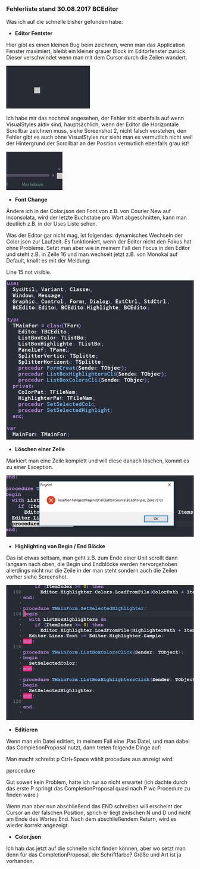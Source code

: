 ### Fehlerliste stand 30.08.2017 BCEditor

Was ich auf die schnelle bisher gefunden habe:

* **Editor Fentster**

Hier gibt es einen kleinen Bug beim zeichnen, wenn man das Application Fenster maximiert, bleibt ein kleiner grauer Block im Editorfenster zurück. Dieser verschwindet wenn man mit dem Cursor durch die Zeilen wandert.
      


![PaintBug](https://github.com/Private-Storm/Blog/blob/master/BCEditor/PaintBug.PNG)

Ich habe mir das nochmal angesehen, der Fehler tritt ebenfalls auf wenn VisualStyles aktiv sind, hauptsächlich, wenn der Editor die Horizontale Scrollbar zeichnen muss, siehe Screenshot 2, nicht falsch verstehen, den Fehler gibt es auch ohne VisualStyles nur sieht man es vermutlich nicht weil der Hintergrund der Scrollbar an der Position vermutlich ebenfalls grau ist!

![VisualStyles](https://github.com/Private-Storm/Blog/blob/master/BCEditor/VisualStyles.PNG)


* **Font Change**

Ändere ich in der Color.json den Font von z.B. von Courier New auf Inconsolata, wird der letzte Buchstabe pro Wort abgeschnitten, kann man deutlich z.B. in der Uses Liste sehen.

Was der Editor gar nicht mag, ist folgendes:
dynamisches Wechseln der Color.json zur Laufzeit. Es funktioniert, wenn der Editor nicht den Fokus hat ohne Probleme. Setzt man aber wie in meinem Fall den Focus in den Editor und steht z.B. in Zeile 16 und man wechselt jetzt z.B. von Monokai auf Default, knallt es mit der Meldung:

Line 15 not visible.


![FontChange](https://github.com/Private-Storm/Blog/blob/master/BCEditor/FontChange.PNG)

* **Löschen einer Zeile**

Markiert man eine Zeile komplett und will diese danach löschen, kommt es zu einer Exception.

![Löschen](https://github.com/Private-Storm/Blog/blob/master/BCEditor/Loeschen.PNG)


* **Highlighting von Begin / End Blöcke**

Das ist etwas seltsam, man geht z.B. zum Ende einer Unit scrollt dann langsam nach oben, die Begin und Endblöcke werden hervorgehoben allerdings nicht nur die Zeile in der man steht sondern auch die Zeilen vorher siehe Screenshot.

![Tags](https://github.com/Private-Storm/Blog/blob/master/BCEditor/Tags.PNG)

* **Editieren**

Wenn man ein Datei editiert, in meinem Fall eine .Pas Datei, und man dabei das CompletionProposal nutzt, dann treten folgende Dinge auf:

Man macht schreibt p Ctrl+Space wählt procedure aus anzeigt wird:

 pprocedure
 
Gut soweit kein Problem, hatte ich nur so nicht erwartet (ich dachte durch das erste P springt das CompletionProposal quasi nach P wo Procedure zu finden wäre.) 

Wenn man aber nun abschließend das END schreiben will erscheint der Cursor an der falschen Position, sprich er liegt zwischen N und D und nicht am Ende des Wortes End.
Nach dem abschließendem Return, wird es wieder korrekt angezeigt.

* **Color.json**

Ich hab das jetzt auf die schnelle nicht finden können, aber wo setzt man denn für das CompletionProposal, die Schriftfarbe? Größe und Art ist ja vorhanden.